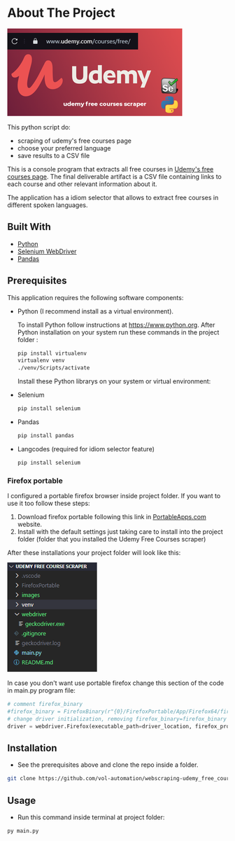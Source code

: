 <!-- ABOUT THE PROJECT -->

# About The Project

![Scraper tag][product-screenshot]

This python script do:

- scraping of udemy's free courses page
- choose your preferred language
- save results to a CSV file

This is a console program that extracts all free courses in [Udemy's free courses page](https://www.udemy.com/courses/free/). The final deliverable artifact is a CSV file containing links to each course and other relevant information about it.

The application has a idiom selector that allows to extract free courses in different spoken languages.

## Built With

- [Python](https://www.python.org)
- [Selenium WebDriver](https://www.selenium.dev)
- [Pandas](https://pandas.pydata.org)

## Prerequisites

This application requires the following software components:

- Python (I recommend install as a virtual environment).

  To install Python follow instructions at https://www.python.org. After Python installation on your system run these commands in the project folder :

  ```sh
  pip install virtualenv
  virtualenv venv
  ./venv/Scripts/activate
  ```

  Install these Python librarys on your system or virtual environment:

- Selenium

  ```sh
  pip install selenium

  ```

- Pandas

  ```sh
  pip install pandas
  ```

- Langcodes (required for idiom selector feature)
  ```sh
  pip install selenium
  ```

### Firefox portable

I configured a portable firefox browser inside project folder. If you want to use it too follow these steps:

1. Download firefox portable following this link in [PortableApps.com](https://portableapps.com/apps/internet/firefox_portable) website.
2. Install with the default settings just taking care to install into the project folder (folder that you installed the Udemy Free Courses scraper)

After these installations your project folder will look like this:

![Scraper tag](images/project-folder.png)

In case you don't want use portable firefox change this section of the code in main.py program file:

```python
# comment firefox_binary
#firefox_binary = FirefoxBinary(r"{0}/FirefoxPortable/App/Firefox64/firefox.exe".format(os.getcwd()))
# change driver initialization, removing firefox_binary=firefox_binary argument
driver = webdriver.Firefox(executable_path=driver_location, firefox_profile=firefox_profile)
```

## Installation

- See the prerequisites above and clone the repo inside a folder.

```sh
git clone https://github.com/vol-automation/webscraping-udemy_free_courses.git
```

## Usage

- Run this command inside terminal at project folder:

```sh
py main.py
```

<!-- MARKDOWN LINKS & IMAGES -->
<!-- https://www.markdownguide.org/basic-syntax/#reference-style-links -->

[product-screenshot]: images/tag.png
